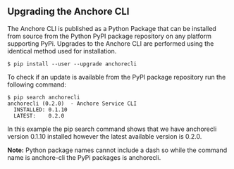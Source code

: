## Upgrading the Anchore CLI

The Anchore CLI is published as a Python Package that can be installed from source from the Python PyPI package repository on any platform supporting PyPi. Upgrades to the Anchore CLI are performed using the identical method used for installation.

`$ pip install --user --upgrade anchorecli`

To check if an update is available from the PyPI package repository run the following command:

```
$ pip search anchorecli
anchorecli (0.2.0)  - Anchore Service CLI
  INSTALLED: 0.1.10
  LATEST:    0.2.0
```

In this example the pip search command shows that we have anchorecli version 0.1.10 installed however the latest available version is 0.2.0.

**Note:** Python package names cannot include a dash so while the command name is anchore-cli the PyPi packages is anchorecli.

